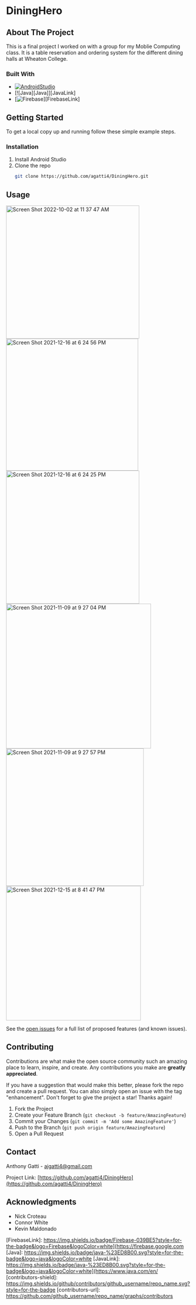 # DiningHero

<!-- ABOUT THE PROJECT -->
## About The Project
This is a final project I worked on with a group for my Moblie Computing class. It is a table reservation and ordering system for the different dining halls at Wheaton College.

### Built With

* [![AndroidStudio][AndroidStudio]][AndroidLink]
* [![Java][Java]][JavaLink]
* [![Firebase][Firebase]][FirebaseLink]

<!-- GETTING STARTED -->
## Getting Started

To get a local copy up and running follow these simple example steps.

### Installation

1. Install Android Studio
2. Clone the repo
   ```sh
   git clone https://github.com/agatti4/DiningHero.git
   ```
   
<!-- USAGE EXAMPLES -->
## Usage
<img width="364" alt="Screen Shot 2022-10-02 at 11 37 47 AM" src="https://user-images.githubusercontent.com/100312747/193462630-f25d0569-f223-46f5-b3b3-c36fbcd27cb5.png">
<img width="361" alt="Screen Shot 2021-12-16 at 6 24 56 PM" src="https://user-images.githubusercontent.com/100312747/193323966-14604c30-02c8-4d9a-af43-8943f1010f0c.png"><img width="364" alt="Screen Shot 2021-12-16 at 6 24 25 PM" src="https://user-images.githubusercontent.com/100312747/193323981-22dce412-d06b-4645-b87a-36a0755774c7.png"><img width="396" alt="Screen Shot 2021-11-09 at 9 27 04 PM" src="https://user-images.githubusercontent.com/100312747/193323914-81c90813-b52d-4734-a36c-a99c730dca54.png"><img width="376" alt="Screen Shot 2021-11-09 at 9 27 57 PM" src="https://user-images.githubusercontent.com/100312747/193323900-bbc9a455-55f2-49f8-ab0e-d27065f89eee.png"><img width="368" alt="Screen Shot 2021-12-15 at 8 41 47 PM" src="https://user-images.githubusercontent.com/100312747/193324015-fe6b169a-afe7-4228-80a3-398341a39adc.png">


See the [open issues](https://github.com/agatti4/DiningHero/issues) for a full list of proposed features (and known issues).

<!-- CONTRIBUTING -->
## Contributing

Contributions are what make the open source community such an amazing place to learn, inspire, and create. Any contributions you make are **greatly appreciated**.

If you have a suggestion that would make this better, please fork the repo and create a pull request. You can also simply open an issue with the tag "enhancement".
Don't forget to give the project a star! Thanks again!

1. Fork the Project
2. Create your Feature Branch (`git checkout -b feature/AmazingFeature`)
3. Commit your Changes (`git commit -m 'Add some AmazingFeature'`)
4. Push to the Branch (`git push origin feature/AmazingFeature`)
5. Open a Pull Request

<!-- CONTACT -->
## Contact

Anthony Gatti - ajgatti4@gmail.com

Project Link: [https://github.com/agatti4/DiningHero](https://github.com/agatti4/DiningHero)

<!-- ACKNOWLEDGMENTS -->
## Acknowledgments

* Nick Croteau
* Connor White
* Kevin Maldonado

<!-- MARKDOWN LINKS & IMAGES -->
<!-- https://www.markdownguide.org/basic-syntax/#reference-style-links -->
[AndroidStudio]: https://img.shields.io/badge/Android%20Studio-3DDC84.svg?style=for-the-badge&logo=android-studio&logoColor=white
[AndroidLink]: https://developer.android.com/studio
[Firebase]: https://img.shields.io/badge/Firebase-039BE5?style=for-the-badge&logo=Firebase&logoColor=white
[FirebaseLink]: https://img.shields.io/badge/Firebase-039BE5?style=for-the-badge&logo=Firebase&logoColor=white](https://firebase.google.com
[Java]: https://img.shields.io/badge/java-%23ED8B00.svg?style=for-the-badge&logo=java&logoColor=white
[JavaLink]: https://img.shields.io/badge/java-%23ED8B00.svg?style=for-the-badge&logo=java&logoColor=white](https://www.java.com/en/
[contributors-shield]: https://img.shields.io/github/contributors/github_username/repo_name.svg?style=for-the-badge
[contributors-url]: https://github.com/github_username/repo_name/graphs/contributors
